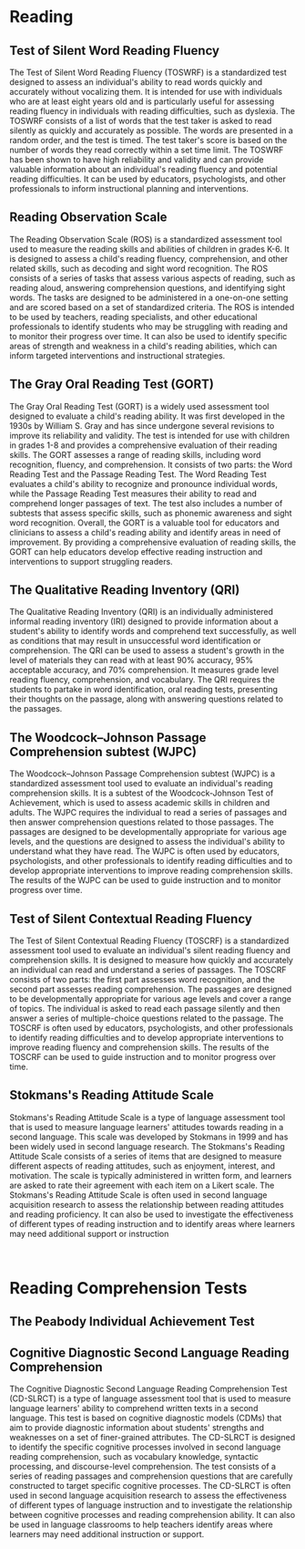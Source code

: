 # <strong> Reading </strong>

## <strong> Test of Silent Word Reading Fluency </strong>

<!-- This task measures learners’ ability to how quickly and accurately they can recognize printed words. The test was developed by (Mather, Hammill, Allen, & Roberts, 2004) -->

The Test of Silent Word Reading Fluency (TOSWRF) is a standardized test designed to assess an individual's ability to read words quickly and accurately without vocalizing them. It is intended for use with individuals who are at least eight years old and is particularly useful for assessing reading fluency in individuals with reading difficulties, such as dyslexia. The TOSWRF consists of a list of words that the test taker is asked to read silently as quickly and accurately as possible. The words are presented in a random order, and the test is timed. The test taker's score is based on the number of words they read correctly within a set time limit. The TOSWRF has been shown to have high reliability and validity and can provide valuable information about an individual's reading fluency and potential reading difficulties. It can be used by educators, psychologists, and other professionals to inform instructional planning and interventions.

## <strong> Reading Observation Scale </strong>

The Reading Observation Scale (ROS) is a standardized assessment tool used to measure the reading skills and abilities of children in grades K-6. It is designed to assess a child's reading fluency, comprehension, and other related skills, such as decoding and sight word recognition.
The ROS consists of a series of tasks that assess various aspects of reading, such as reading aloud, answering comprehension questions, and identifying sight words. The tasks are designed to be administered in a one-on-one setting and are scored based on a set of standardized criteria.
The ROS is intended to be used by teachers, reading specialists, and other educational professionals to identify students who may be struggling with reading and to monitor their progress over time. It can also be used to identify specific areas of strength and weakness in a child's reading abilities, which can inform targeted interventions and instructional strategies.

<!-- Overall, the ROS is a reliable and valid tool for assessing reading skills and abilities in young children and can be a valuable resource for educators and other professionals working with this population. -->

## <strong> The Gray Oral Reading Test (GORT) </strong>

The Gray Oral Reading Test (GORT) is a widely used assessment tool designed to evaluate a child's reading ability. It was first developed in the 1930s by William S. Gray and has since undergone several revisions to improve its reliability and validity. The test is intended for use with children in grades 1-8 and provides a comprehensive evaluation of their reading skills.
The GORT assesses a range of reading skills, including word recognition, fluency, and comprehension. It consists of two parts: the Word Reading Test and the Passage Reading Test. The Word Reading Test evaluates a child's ability to recognize and pronounce individual words, while the Passage Reading Test measures their ability to read and comprehend longer passages of text. The test also includes a number of subtests that assess specific skills, such as phonemic awareness and sight word recognition.
Overall, the GORT is a valuable tool for educators and clinicians to assess a child's reading ability and identify areas in need of improvement. By providing a comprehensive evaluation of reading skills, the GORT can help educators develop effective reading instruction and interventions to support struggling readers.

<!-- Overview of the Gray Oral Reading Test
The Gray Oral Reading Test (GORT) is a standardized assessment tool used to evaluate the reading skills of children and adults. Developed by William S. Gray in the 1930s, the GORT has been revised and updated several times to reflect changes in reading research and instruction.

The GORT assesses several aspects of reading, including word recognition, fluency, and comprehension. The test is administered individually and takes approximately 30-40 minutes to complete. It consists of two parts: the Word Reading subtest and the Passage Comprehension subtest.

The Word Reading subtest assesses the ability to accurately and efficiently read words aloud. The test-taker is presented with a list of words of increasing difficulty and must read them aloud as quickly and accurately as possible. The examiner records the number of correct responses and the time it takes to complete the subtest.

The Passage Comprehension subtest assesses the ability to understand and interpret written language. The test-taker is presented with a series of short passages and is asked to read them aloud and answer comprehension questions about each one. The examiner records the number of correct responses.

The GORT is widely used in schools and clinics to identify reading difficulties and to monitor progress in reading instruction. It is also used in research to investigate reading development and to evaluate the effectiveness of reading interventions. Overall, the GORT is a reliable and valid assessment tool for evaluating reading skills in both children and adults.

Components of the GORT
The Gray Oral Reading Test (GORT) is a comprehensive assessment tool designed to evaluate a student's oral reading abilities. It consists of several components that assess different aspects of reading skills.

Word Recognition
The first component of the GORT is the Word Recognition subtest, which assesses a student's ability to recognize and pronounce individual words. The subtest includes a list of 135 words of increasing difficulty, and the student is asked to read as many words aloud as possible within a specified time limit.

Reading Comprehension
The second component of the GORT is the Reading Comprehension subtest, which assesses a student's ability to understand and interpret written text. The subtest includes several short passages of increasing difficulty, and the student is asked to answer questions about the content of each passage.

Oral Reading
The third component of the GORT is the Oral Reading subtest, which assesses a student's ability to read aloud accurately and fluently. The subtest includes several passages of increasing difficulty, and the student is asked to read each passage aloud while the examiner records errors and notes on fluency.

Miscue Analysis
The fourth component of the GORT is the Miscue Analysis subtest, which assesses a student's reading errors and self-correction abilities. The subtest includes a passage that the student reads aloud while the examiner records any errors and notes on self-correction.

Standard Scores
Finally, the GORT provides standard scores for each subtest, as well as an overall reading ability score. These scores allow educators and clinicians to compare a student's reading abilities to those of their peers and identify areas of strength and weakness.

Overall, the GORT is a valuable tool for assessing a student's oral reading abilities and identifying areas for improvement. -->

## <strong> The Qualitative Reading Inventory (QRI) </strong>

The Qualitative Reading Inventory (QRI) is an individually administered informal reading inventory (IRI) designed to provide information about a student's ability to identify words and comprehend text successfully, as well as conditions that may result in unsuccessful word identification or comprehension. The QRI can be used to assess a student's growth in the level of materials they can read with at least 90% accuracy, 95% acceptable accuracy, and 70% comprehension. It measures grade level reading fluency, comprehension, and vocabulary. The QRI requires the students to partake in word identification, oral reading tests, presenting their thoughts on the passage, along with answering questions related to the passages.

## <strong> The Woodcock–Johnson Passage Comprehension subtest (WJPC) </strong>

The Woodcock–Johnson Passage Comprehension subtest (WJPC) is a standardized assessment tool used to evaluate an individual's reading comprehension skills. It is a subtest of the Woodcock-Johnson Test of Achievement, which is used to assess academic skills in children and adults. The WJPC requires the individual to read a series of passages and then answer comprehension questions related to those passages. The passages are designed to be developmentally appropriate for various age levels, and the questions are designed to assess the individual's ability to understand what they have read. The WJPC is often used by educators, psychologists, and other professionals to identify reading difficulties and to develop appropriate interventions to improve reading comprehension skills. The results of the WJPC can be used to guide instruction and to monitor progress over time.

## <strong> Test of Silent Contextual Reading Fluency </strong>

The Test of Silent Contextual Reading Fluency (TOSCRF) is a standardized assessment tool used to evaluate an individual's silent reading fluency and comprehension skills. It is designed to measure how quickly and accurately an individual can read and understand a series of passages. The TOSCRF consists of two parts: the first part assesses word recognition, and the second part assesses reading comprehension. The passages are designed to be developmentally appropriate for various age levels and cover a range of topics. The individual is asked to read each passage silently and then answer a series of multiple-choice questions related to the passage. The TOSCRF is often used by educators, psychologists, and other professionals to identify reading difficulties and to develop appropriate interventions to improve reading fluency and comprehension skills. The results of the TOSCRF can be used to guide instruction and to monitor progress over time.

## <strong> Stokmans's Reading Attitude Scale </strong>

Stokmans's Reading Attitude Scale is a type of language assessment tool that is used to measure language learners' attitudes towards reading in a second language. This scale was developed by Stokmans in 1999 and has been widely used in second language research.
The Stokmans's Reading Attitude Scale consists of a series of items that are designed to measure different aspects of reading attitudes, such as enjoyment, interest, and motivation. The scale is typically administered in written form, and learners are asked to rate their agreement with each item on a Likert scale.
The Stokmans's Reading Attitude Scale is often used in second language acquisition research to assess the relationship between reading attitudes and reading proficiency. It can also be used to investigate the effectiveness of different types of reading instruction and to identify areas where learners may need additional support or instruction

<br>

# <strong> Reading Comprehension Tests </strong>

## <strong> The Peabody Individual Achievement Test </strong>

## <strong> Cognitive Diagnostic Second Language Reading Comprehension </strong>

The Cognitive Diagnostic Second Language Reading Comprehension Test (CD-SLRCT) is a type of language assessment tool that is used to measure language learners' ability to comprehend written texts in a second language. This test is based on cognitive diagnostic models (CDMs) that aim to provide diagnostic information about students' strengths and weaknesses on a set of finer-grained attributes.
The CD-SLRCT is designed to identify the specific cognitive processes involved in second language reading comprehension, such as vocabulary knowledge, syntactic processing, and discourse-level comprehension. The test consists of a series of reading passages and comprehension questions that are carefully constructed to target specific cognitive processes.
The CD-SLRCT is often used in second language acquisition research to assess the effectiveness of different types of language instruction and to investigate the relationship between cognitive processes and reading comprehension ability. It can also be used in language classrooms to help teachers identify areas where learners may need additional instruction or support.

<br>
<br>
<br>
<br>
